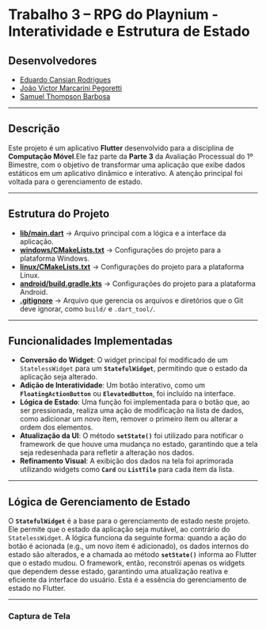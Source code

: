 # Trabalho 3 – RPG do Playnium - Interatividade e Estrutura de Estado

## Desenvolvedores

- [Eduardo Cansian Rodrigues](https://github.com/EduardoCansian)
- [João Victor Marcarini Pegoretti](https://github.com/joaovictorPegoretti)
- [Samuel Thompson Barbosa](https://github.com/samuel-tb)

---

## Descrição
Este projeto é um aplicativo **Flutter** desenvolvido para a disciplina de **Computação Móvel**.Ele faz parte da **Parte 3** da Avaliação Processual do 1º Bimestre, com o objetivo de transformar uma aplicação que exibe dados estáticos em um aplicativo dinâmico e interativo. A atenção principal foi voltada para o gerenciamento de estado.

---

## Estrutura do Projeto
- **[lib/main.dart](./lib/main.dart)** → Arquivo principal com a lógica e a interface da aplicação.
- **[windows/CMakeLists.txt](./windows/CMakeLists.txt)** → Configurações do projeto para a plataforma Windows.
- **[linux/CMakeLists.txt](./linux/CMakeLists.txt)** → Configurações do projeto para a plataforma Linux.
- **[android/build.gradle.kts](./android/build.gradle.kts)** → Configurações do projeto para a plataforma Android.
- **[.gitignore](.gitignore)** → Arquivo que gerencia os arquivos e diretórios que o Git deve ignorar, como `build/` e `.dart_tool/`.

---

## Funcionalidades Implementadas

- **Conversão do Widget**: O widget principal foi modificado de um `StatelessWidget` para um **`StatefulWidget`**, permitindo que o estado da aplicação seja alterado.
- **Adição de Interatividade**: Um botão interativo, como um **`FloatingActionButton`** ou **`ElevatedButton`**, foi incluído na interface.
- **Lógica de Estado**: Uma função foi implementada para o botão que, ao ser pressionada, realiza uma ação de modificação na lista de dados, como adicionar um novo item, remover o primeiro item ou alterar a ordem dos elementos.
- **Atualização da UI**: O método **`setState()`** foi utilizado para notificar o framework de que houve uma mudança no estado, garantindo que a tela seja redesenhada para refletir a alteração nos dados.
- **Refinamento Visual**: A exibição dos dados na tela foi aprimorada utilizando widgets como **`Card`** ou **`ListTile`** para cada item da lista.

---

## Lógica de Gerenciamento de Estado
O **`StatefulWidget`** é a base para o gerenciamento de estado neste projeto. Ele permite que o estado da aplicação seja mutável, ao contrário do `StatelessWidget`. A lógica funciona da seguinte forma: quando a ação do botão é acionada (e.g., um novo item é adicionado), os dados internos do estado são alterados, e a chamada ao método **`setState()`** informa ao Flutter que o estado mudou. O framework, então, reconstrói apenas os widgets que dependem desse estado, garantindo uma atualização reativa e eficiente da interface do usuário. Esta é a essência do gerenciamento de estado no Flutter.

---

### Captura de Tela


